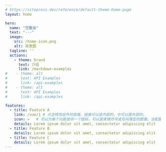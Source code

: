 ```yaml
---
# https://vitepress.dev/reference/default-theme-home-page
layout: home

hero:
  name: "空腹虫"
  text: "---"
  image:
    src: /home-icon.png
    alt: 背景图
  tagline: ''
  actions:
    - theme: brand
      text: 介绍
      link: /markdown-examples
#    - theme: alt
#      text: API Examples
#      link: /api-examples
#    - theme: alt
#      text: API Examples
#      link: /api-examples

features:
  - title: Feature A
    link: /vue/1 # 点击特性组件时链接。链接可以是内部的，也可以是外部的。
    icon: ✈️   # 可以为每个功能提供一个图标，可以是表情符号或任何类型的图像。当配置的图标是图像（svg、png、jpeg...）时，您必须为图标提供适当的宽度和高度
    details: Lorem ipsum dolor sit amet, consectetur adipiscing elit
  - title: Feature B
    details: Lorem ipsum dolor sit amet, consectetur adipiscing elit
  - title: Feature C
    details: Lorem ipsum dolor sit amet, consectetur adipiscing elit
---
```



